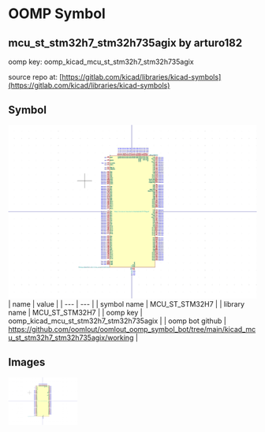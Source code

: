 # OOMP Symbol  
## mcu_st_stm32h7_stm32h735agix  by arturo182  
  
oomp key: oomp_kicad_mcu_st_stm32h7_stm32h735agix  
  
source repo at: [https://gitlab.com/kicad/libraries/kicad-symbols](https://gitlab.com/kicad/libraries/kicad-symbols)  
## Symbol  
  
[![working.png](working_600.png)](working.png)  
| name | value | 
| --- | --- | 
| symbol name | MCU_ST_STM32H7 | 
| library name | MCU_ST_STM32H7 | 
| oomp key | oomp_kicad_mcu_st_stm32h7_stm32h735agix | 
| oomp bot github | https://github.com/oomlout/oomlout_oomp_symbol_bot/tree/main/kicad_mcu_st_stm32h7_stm32h735agix/working | 
## Images  
  
[![working.png](working_140.png)](working.png)  
